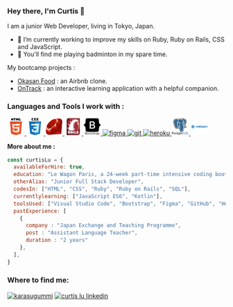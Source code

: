 ### Hey there, I'm Curtis 👋

<p>I am a junior Web Developer, living in Tokyo, Japan.</p>

- 🌱 I’m currently working to improve my skills on Ruby, Ruby on Rails, CSS and JavaScript.
- 🏸 You'll find me playing badminton in my spare time.

<p>My bootcamp projects :</p>

<ul>
  <li><a href="https://github.com/KarasuGummi/okasan_food">Okasan Food</a> : an Airbnb clone.</li>
  <li><a href="https://github.com/KarasuGummi/ontrack">OnTrack</a> : an interactive learning application with a helpful companion.</li>
</ul>


<h3 align="left">Languages and Tools I work with :</h3>
<p align="left"> <a href="https://www.w3.org/html/" target="_blank" rel="noreferrer"> <img src="https://raw.githubusercontent.com/devicons/devicon/master/icons/html5/html5-original-wordmark.svg" alt="html5" width="40" height="40"/> </a> <a href="https://www.w3schools.com/css/" target="_blank" rel="noreferrer"> <img src="https://raw.githubusercontent.com/devicons/devicon/master/icons/css3/css3-original-wordmark.svg" alt="css3" width="40" height="40"/> </a> <a href="https://www.ruby-lang.org/en/" target="_blank" rel="noreferrer"> <img src="https://raw.githubusercontent.com/devicons/devicon/master/icons/ruby/ruby-original.svg" alt="ruby" width="40" height="40"/> </a> <a href="https://rubyonrails.org" target="_blank" rel="noreferrer"> <img src="https://raw.githubusercontent.com/devicons/devicon/master/icons/rails/rails-original-wordmark.svg" alt="rails" width="40" height="40"/> </a> <a href="https://getbootstrap.com" target="_blank" rel="noreferrer"> <img src="https://raw.githubusercontent.com/devicons/devicon/master/icons/bootstrap/bootstrap-plain-wordmark.svg" alt="bootstrap" width="40" height="40"/> </a> <a href="https://www.figma.com/" target="_blank" rel="noreferrer"> <img src="https://www.vectorlogo.zone/logos/figma/figma-icon.svg" alt="figma" width="40" height="40"/> </a> <a href="https://git-scm.com/" target="_blank" rel="noreferrer"> <img src="https://www.vectorlogo.zone/logos/git-scm/git-scm-icon.svg" alt="git" width="40" height="40"/> </a> <a href="https://heroku.com" target="_blank" rel="noreferrer"> <img src="https://www.vectorlogo.zone/logos/heroku/heroku-icon.svg" alt="heroku" width="40" height="40"/> </a> <a href="https://www.postgresql.org" target="_blank" rel="noreferrer"> <img src="https://raw.githubusercontent.com/devicons/devicon/master/icons/postgresql/postgresql-original-wordmark.svg" alt="postgresql" width="40" height="40"/> </a> <a href="https://webpack.js.org" target="_blank" rel="noreferrer"> <img src="https://raw.githubusercontent.com/devicons/devicon/d00d0969292a6569d45b06d3f350f463a0107b0d/icons/webpack/webpack-original-wordmark.svg" alt="webpack" width="40" height="40"/> </a> </p>


**More about me :**

```javascript
const curtisLu = {
  availableForHire: true,
  education: "Le Wagon Paris, a 24-week part-time intensive coding bootcamp",
  otherAlias: "Junior Full Stack Developer",
  codesIn: ["HTML", "CSS", "Ruby", "Ruby on Rails", "SQL"],
  currentlylearning: ["JavaScript ES6", "Kotlin"],
  toolsUsed: ["Visual Studio Code", "Bootstrap", "Figma", "GitHub", "Heroku", "Wordpress"],
  pastExperience: [
    {
      company : "Japan Exchange and Teaching Programme",
      post : "Assistant Language Teacher",
      duration : "2 years"
    },
  ],
}
```

<h3>Where to find me:</h3>
<p align="left">
<a href="https://fb.com/karasugummi" target="blank"><img align="center" src="https://raw.githubusercontent.com/rahuldkjain/github-profile-readme-generator/master/src/images/icons/Social/facebook.svg" alt="karasugummi" height="30" width="40" /></a>
<a href="https://www.linkedin.com/in/curtis-lu/" target="blank"><img align="center" src="https://raw.githubusercontent.com/rahuldkjain/github-profile-readme-generator/master/src/images/icons/Social/linked-in-alt.svg" alt="curtis lu linkedin" height="30" width="40" /></a>
</p>
<!--
**KarasuGummi/karasugummi** is a ✨ _special_ ✨ repository because its `README.md` (this file) appears on your GitHub profile.

Here are some ideas to get you started:

- 🔭 I’m currently working on ...
- 🌱 I’m currently learning ...
- 👯 I’m looking to collaborate on ...
- 🤔 I’m looking for help with ...
- 💬 Ask me about ...
- 📫 How to reach me: ...
- 😄 Pronouns: ...
- ⚡ Fun fact: ...
-->
